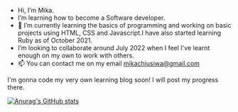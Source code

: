 - Hi, I’m Mika.
- I’m learning how to become a Software developer.
- 🌱 I’m currently learning the basics of programming and working on basic projects using HTML, CSS and Javascript.I have also started learning Ruby as of October 2021.
- I’m looking to collaborate around July 2022 when I feel I've learnt enough on my own to work with others.
- 📫 You can contact me on my email mikachiusiwa@gmail.com

I'm gonna code my very own learning blog soon! I will post my progress there.
<!---
SK-2022/SK-2022 is a ✨ special ✨ repository because its `README.md` (this file) appears on your GitHub profile.
You can click the Preview link to take a look at your changes.
--->

[![Anurag's GitHub stats](https://github-readme-stats.vercel.app/api?username=SK-2022)](https://github.com/anuraghazra/github-readme-stats)
